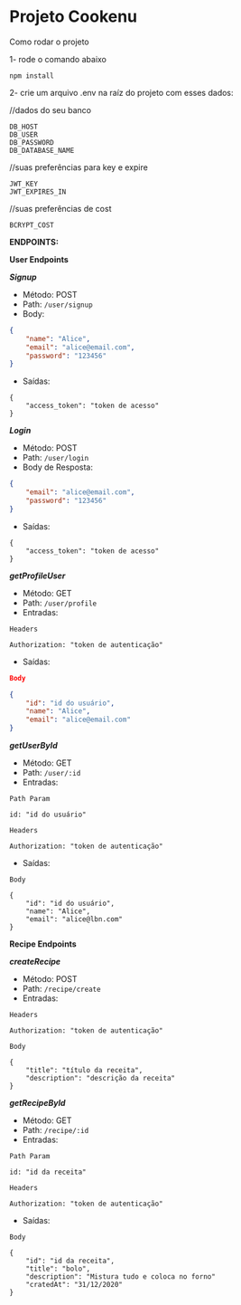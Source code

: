 # Projeto Cookenu


Como rodar o projeto

1- rode o comando abaixo
````
npm install
````
2- crie um arquivo .env na raíz do projeto com esses dados:

//dados do seu banco
````
DB_HOST
DB_USER
DB_PASSWORD
DB_DATABASE_NAME
````

//suas preferências para key e expire
````
JWT_KEY
JWT_EXPIRES_IN
````


//suas preferências de cost
````
BCRYPT_COST
````

**ENDPOINTS:**

**User Endpoints**

***Signup***
- Método: POST
- Path: `/user/signup`
- Body:

```json
{
	"name": "Alice",
	"email": "alice@email.com",
	"password": "123456"
}
````

- Saídas:
````
{
	"access_token": "token de acesso"
}
````

***Login***

- Método: POST
- Path: `/user/login`
- Body de Resposta:

```json
{
	"email": "alice@email.com",
	"password": "123456"
}
```
- Saídas:

````
{
	"access_token": "token de acesso"
}
````

***getProfileUser***

- Método: GET
- Path: `/user/profile`
- Entradas:
````
Headers

Authorization: "token de autenticação"
````

- Saídas:

```json
Body

{
	"id": "id do usuário",
	"name": "Alice",
	"email": "alice@email.com"
}
```


***getUserById***

- Método: GET
- Path: `/user/:id`
- Entradas:
````
Path Param

id: "id do usuário"

Headers

Authorization: "token de autenticação"
`````

- Saídas: 

`````
Body

{
	"id": "id do usuário",
	"name": "Alice",
	"email": "alice@lbn.com"
}
`````

**Recipe Endpoints**

***createRecipe***

- Método: POST
- Path: `/recipe/create`
- Entradas:

````
Headers

Authorization: "token de autenticação"

Body

{
	"title": "título da receita",
	"description": "descrição da receita"
}
`````

***getRecipeById***

- Método: GET
- Path: `/recipe/:id`
- Entradas:

````
Path Param

id: "id da receita"

Headers

Authorization: "token de autenticação"
`````

- Saídas: 

````
Body

{
	"id": "id da receita",
	"title": "bolo",
	"description": "Mistura tudo e coloca no forno"
	"cratedAt": "31/12/2020"
}
`````
